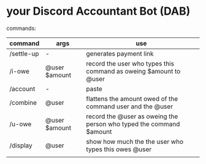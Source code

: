 # your Discord Accountant Bot (DAB)

commands:

| command   | args          | use                                                                 |
| --------- | ------------- | ------------------------------------------------------------------- |
| /settle-up | -             | generates payment link                                              |
| /i-owe     | @user $amount | record the user who types this command as oweing $amount to @user   |
| /account  | -             | paste                                                               |
| /combine  | @user         | flattens the amount owed of the command user and the @user          |
| /u-owe     | @user $amount | record the @user as oweing the person who typed the command $amount |
| /display  | @user         | show how much the the user who types this owes @user                |
|           |               |                                                                     |
